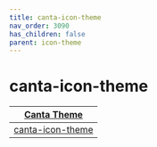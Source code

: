 ```yaml
---
title: canta-icon-theme
nav_order: 3090
has_children: false
parent: icon-theme
---
```



# canta-icon-theme

| [Canta Theme](https://samwhelp.github.io/note-about-theme/read/desktop-theme/themes/canta-theme.html) |
| --- |
| [canta-icon-theme](https://github.com/vinceliuice/Canta-theme/tree/master/icons) |
